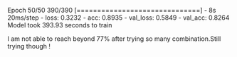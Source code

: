 



Epoch 50/50
390/390 [==============================] - 8s 20ms/step - loss: 0.3232 - acc: 0.8935 - val_loss: 0.5849 - val_acc: 0.8264
Model took 393.93 seconds to train




I am not able to reach beyond 77% after trying so many combination.Still trying though !
